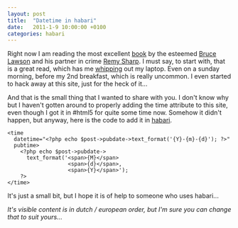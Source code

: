 ```yaml
---
layout: post
title:  "Datetime in habari"
date:   2011-1-9 10:00:00 +0100
categories: habari
---
```

<p>Right now I am reading the most excellent <a href="http://introducinghtml5.com/">book</a> by the esteemed <a href="http://twitter.com/brucel" rel="met">Bruce Lawson</a> and his partner in crime <a href="http://twitter.com/rem" rel="met">Remy Sharp</a>. I must say, to start with, that is a great read, which has me <a href="http://twitter.com/#!/wnas/status/24025721936547840">whipping</a> out my laptop. Even on a sunday morning, before my 2nd breakfast, which is really uncommon. I even started to hack away at this site, just for the heck of it...</p><p>And that is the small thing that I wanted to share with you. I don't know why but I haven't gotten around to properly adding the time attribute to this site, even though I got it in #html5 for quite some time now. Somehow it didn't happen, but anyway, here is the code to add it in <a href="http://habariproject.org/en/">habari</a>.</p><pre><code>&#60;time 
  datetime="&#60;?php echo $post-&#62;pubdate-&#62;text_format('{Y}-{m}-{d}'); ?&#62;" 
  pubtime&#62;
    &#60;?php echo $post-&#62;pubdate-&#62;
      text_format('&#60;span&#62;{M}&#60;/span&#62; 
                   &#60;span&#62;{d}&#60;/span&#62;, 
                   &#60;span&#62;{Y}&#60;/span&#62;'); 
    ?&#62;
&#60;/time&#62;</code></pre>
<p>It's just a small bit, but I hope it is of help to someone who uses habari...</p>
<p><em>It's visible content is in dutch / european order, but I'm sure you can change that to suit yours...</em></p>